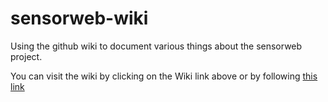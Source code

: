 # sensorweb-wiki
Using the github wiki to document various things about the sensorweb project.

You can visit the wiki by clicking on the Wiki link above or by following
[this link](https://github.com/mozilla-sensorweb/sensorweb-wiki/wiki/SensorWeb-Prototype-Board-v1.3)
